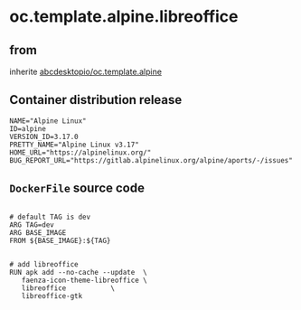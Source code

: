 # oc.template.alpine.libreoffice
## from
 inherite [abcdesktopio/oc.template.alpine](../oc.template.alpine)
## Container distribution release


``` 
NAME="Alpine Linux"
ID=alpine
VERSION_ID=3.17.0
PRETTY_NAME="Alpine Linux v3.17"
HOME_URL="https://alpinelinux.org/"
BUG_REPORT_URL="https://gitlab.alpinelinux.org/alpine/aports/-/issues"

```



## `DockerFile` source code

``` 

# default TAG is dev
ARG TAG=dev
ARG BASE_IMAGE
FROM ${BASE_IMAGE}:${TAG}


# add libreoffice
RUN apk add --no-cache --update  \
   faenza-icon-theme-libreoffice \
   libreoffice 			 \
   libreoffice-gtk

```

